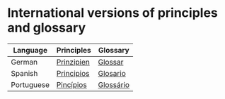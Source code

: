 # International versions of principles and glossary

| Language | Principles                       | Glossary                    |
| -------- | -------------------------------- | --------------------------- |
| German   | [Prinzipien](./PRINCIPLES_de.md) | [Glossar](./GLOSSARY_de.md) |
| Spanish   | [Principios](./PRINCIPLES_es.md) | [Glosario](./GLOSSARY_es.md) |
| Portuguese | [Pincípios](./PRINCIPLES_pt.md) | [Glossário](./GLOSSARY_pt.md) |